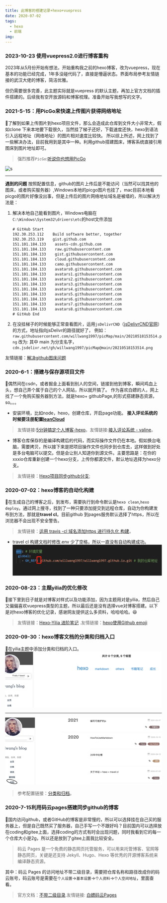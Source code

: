 ```yaml
---
title: 此博客的搭建记录+hexo+vuepress
date: 2020-07-02
tags: 
  - hexo
  - 前端
img: 
---
```

### 2023-10-23 使用vuepress2.0进行博客重构
2023年从5月份开始有想法，开始重构我之前的hexo博客，改为vuepress，现在基本的功能已经完成，1年多没碰代码了，直接是懵逼状态。界面布局参考友情链接的武汉大佬的博客，简洁优雅。
<!-- more -->

但仍需要很多完善，此主题实际就是vuepress 的默认主题，再加上官方文档的插件搭建的。后续我有空开放源码和博客梳理。准备开始写我想写的文字。

### 2021-5-15：用PicGo来快速上传图片获得网络地址
:rocket:了解到如果上传图片到hexo项目文件，那么会造成此仓库到文件大小非常大，假如clone 下来本地要下载很久，当然挂了梯子还好，下载速度还快，hexo到语法引入远程地址（网络地址）的图片相对速度比较快。
所以综上所述，网上找到了一些解决办法，目前我用到是其中一种。利用github搭建图床，博客系统直接引用图床到图片地址即可。

>强烈推荐`PicGo`:[听说你也想用PicGo](https://picgo.github.io/PicGo-Doc/zh/guide/)

![s](https://fastly.jsdelivr.net/gh/willwang1997/picMap@main/20210518153514.png)

***

**遇到的问题**
按照配置信息，github的图片上传后是不能访问（当然可以找其他的图床，或者购买服务器）,Windows本地的picgo图片也挂了，mac目前本地看picgo的图片好像没出事，但是上传后的图片网络地址域名是被墙的，所以解决方法是：
1. 解决本地自己能看到图片，Windows电脑在`C:\Windows\System32\drivers\etc`的host文件添加
    ```
    # GitHub Start 
    192.30.253.112    Build software better, together 
    192.30.253.119    gist.github.com
    151.101.184.133    assets-cdn.github.com
    151.101.184.133    raw.githubusercontent.com
    151.101.184.133    gist.githubusercontent.com
    151.101.184.133    cloud.githubusercontent.com
    151.101.184.133    camo.githubusercontent.com
    151.101.184.133    avatars0.githubusercontent.com
    151.101.184.133    avatars1.githubusercontent.com
    151.101.184.133    avatars2.githubusercontent.com
    151.101.184.133    avatars3.githubusercontent.com
    151.101.184.133    avatars4.githubusercontent.com
    151.101.184.133    avatars5.githubusercontent.com
    151.101.184.133    avatars6.githubusercontent.com
    151.101.184.133    avatars7.githubusercontent.com
    151.101.184.133    avatars8.githubusercontent.com
    # GitHub End
    ```
2. 在没挂梯子的时候能够正常查看图片，运用`jsDelivrCND`（[jsDelivrCND官网](https://www.jsdelivr.com/?docs=gh)）的方式，地址指向jsDelivr的路径就好了，
    例如：
    `raw.githubusercontent.com/willwang1997/picMap/main/20210518153514.png`
    改为: 其中 main 为分支名字，
    `cdn.jsdelivr.net/gh/willwang1997/picMap@main/20210518153514.png`

友情链接：[解决github图床问题](https://blog.csdn.net/wzp12321/article/details/113427037)

### 2020-6-1：搭建与保存源项目文件
:rocket:偶然间在csdn，或者掘金上面看到别人的空间，链接到他到博客，瞬间鸡血上头，想自己弄个属于自己的个人网站，所以就开搞了。
作为喜欢白嫖的人，网上找了一个免购买服务器到方法，就是hexo+ githubPage,的形式搭建静态资源，so。。。
+ 安装环境，比如node，hexo，创建仓库，开启page功能。
**接入评论系统的时候要注册配置[leanCloud](https://www.leancloud.cn/)**

> 友情链接:[5分钟搞定个人博客-hexo](https://www.jianshu.com/p/390f202c5b0e)。友情链接:[接入评论系统 - valine](https://valine.js.org/quickstart.html)。

+ 博客仓库保存的是编译构建后的代码，而实际操作文件仍在本地。假如换台电脑，需要拷贝，所以接下来是把项目操作文件也同步到仓库去，这样做到好处是多台电脑可以提交。但是会让别人知道你到源文件。主要思路是：在你的xxxio仓库重新创建一个hexo分支，上传你都源文件，默认地址选择为hexo分支。

> 友情链接：[Hexo项目同步github分支](https://www.jianshu.com/p/a8a3a67ffb34);

### 2020-07-02：hexo博客的自动化构建
:rocket:在生成自己的博客之后，到发布，需要执行到命令默认是`hexo clean`,`hexo deploy`。通过网上搜寻，找到了一种只要添加提交到远程仓库，自动为你构建发布到方法，那就是**travel cl**。目前github 到pages服务默认选择了https，所以在浏览器不会出现不安全警告。

>友情链接：[运用 travis -cl 域名添加https 进行持久化 构建](https://molunerfinn.com/hexo-travisci-https/)。
+ travel cl 构建文档时修改.env  少了空格，所以一直没有自动构建成功。
![Image from alias](../.vuepress/public/hexo/20200812115232.png)

### 2020-08-23：主题yilia的优化修改
:rocket:接下里到日子就是对博客对样式以及功能添加，因为主题用对是yilia，然后自己又偏偏喜欢vuepress类型的主题，所以最后还是没有选择vue对博客搭建。以下是对hexo博客的优化记录，感谢网友提供这么多资料，哈哈哈哈。:laughing:

>友情链接：[Hexo-Yilia 进阶笔记](https://tding.top/archives/9a232bbe.html) .友情链接：[hexo使用Github emoji](https://hasaik.com/posts/9b280ea3.html)

### 2020-09-30：hexo博客文档的分类和归档入口
:rocket:在yilia主题中添加分类和归档的入口。
![Image from alias](../.vuepress/public/hexo/2021-05-11.13.22.png)
***
![Image from alias](../.vuepress/public/hexo/2021-05-11.17.20.png)

>参考配置链接：[分类和归档](https://github.com/litten/hexo-theme-yilia/issues/835)。

### 2020-7-15利用码云pages搭建同步github的博客
:rocket:国内访问github，或者GitHub的博客是非常慢的，所以可以选择挂在自己买的服务器上，但是自己既然买了服务器，自己手写一个不跟好吗？目前国内可以选择放在coding和gitee上面，选择coding的方式有时会出现问题，同时我看到它的每一个仓库大小是2g，所以还是放到了gitee上面我比较安全。
>码云 Pages 是一个免费的静态网页托管服务，可以用来托管博客、官网等静态网页，关键是还支持 Jekyll、Hugo、Hexo 等优秀的开源博客系统来编译静态资源。

其中：码云 Pages 的访问地址不带二级目录，需要把仓库名称和路径改成你的码云账号，码云账号是需要在`个人设置`->`基本设置`->`个人资料`->`个人空间地址`，里面查看。

>官方文档：[不带二级目录](https://gitee.com/help/articles/4136#article-header0).友情链接: [白嫖码云Pages](https://juejin.cn/post/6868451280348676110)

